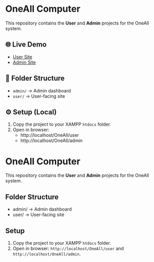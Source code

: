 # OneAll Computer 

This repository contains the **User** and **Admin** projects for the OneAll system.

## 🌐 Live Demo
- [User Site](https://cristobalshey.github.io/OneAll/user/)
- [Admin Site](https://cristobalshey.github.io/OneAll/admin/)

## 📂 Folder Structure
- `admin/` → Admin dashboard  
- `user/` → User-facing site  

## ⚙️ Setup (Local)
1. Copy the project to your XAMPP `htdocs` folder.
2. Open in browser:
   - http://localhost/OneAll/user  
   - http://localhost/OneAll/admin



# OneAll Computer 

This repository contains the **User** and **Admin** projects for the OneAll system.

## Folder Structure
- admin/  → Admin dashboard
- user/   → User-facing site

## Setup
1. Copy the project to your XAMPP `htdocs` folder.
2. Open in browser: `http://localhost/OneAll/user` and `http://localhost/OneAll/admin`.
